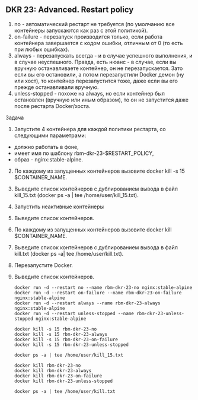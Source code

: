 ## DKR 23: Advanced. Restart policy

 
1. no - автоматический рестарт не требуется (по умолчанию все контейнеры запускаются как раз с этой политикой).
2. on-failure - перезапуск производится только, если работа контейнера завершается с кодом ошибки, отличным от 0 (то есть при любых ошибках).
3. always - перезапускать всегда - и в случае успешного выполнения, и в случае неуспешного. Правда, есть нюанс - в случае, если вы вручную останавливаете контейнер, он не перезапускается. Зато если вы его остановили, а потом перезапустили Docker демон (ну или хост), то контейнер перезапустится тоже, даже если вы его прежде останавливали вручную.
4. unless-stopped - похоже на always, но если контейнер был остановлен (вручную или иным образом), то он не запустится даже после рестарта Docker/хоста.

Задача
1. Запустите 4 контейнера для каждой политики рестарта, со следующими параметрами:

* должно работать в фоне,
* имеет имя по шаблону rbm-dkr-23-$RESTART_POLICY,
* образ - nginx:stable-alpine.

2. По каждому из запущенных контейнеров вызовите docker kill -s 15 $CONTAINER_NAME.
3. Выведите список контейнеров с дублированием вывода в файл kill_15.txt (docker ps -a | tee /home/user/kill_15.txt).
4. Запустить неактивные контейнеры
5. Выведите список контейнеров.
6. По каждому из запущенных контейнеров вызовите docker kill $CONTAINER_NAME.
7. Выведите список контейнеров с дублированием вывода в файл kill.txt (docker ps -a| tee /home/user/kill.txt).
8. Перезапустите Docker.
9. Выведите список контейнеров.
    
    ```
    docker run -d --restart no --name rbm-dkr-23-no nginx:stable-alpine
    docker run -d --restart on-failure --name rbm-dkr-23-on-failure nginx:stable-alpine
    docker run -d --restart always --name rbm-dkr-23-always nginx:stable-alpine
    docker run -d --restart unless-stopped --name rbm-dkr-23-unless-stopped nginx:stable-alpine
    
    docker kill -s 15 rbm-dkr-23-no
    docker kill -s 15 rbm-dkr-23-always
    docker kill -s 15 rbm-dkr-23-on-failure
    docker kill -s 15 rbm-dkr-23-unless-stopped
    
    docker ps -a | tee /home/user/kill_15.txt
    
    docker kill rbm-dkr-23-no
    docker kill rbm-dkr-23-always
    docker kill rbm-dkr-23-on-failure
    docker kill rbm-dkr-23-unless-stopped
    
    docker ps -a | tee /home/user/kill.txt
    ```
    
